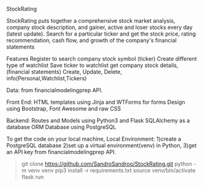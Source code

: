 

StockRating

StockRating puts together a comprehensive stock market analysis, company stock description, and gainer, active and loser stocks every day (latest update). Search for a particular ticker and get the stock price, rating recommendation, cash flow, and growth of the company's financial statements

Features
Register to search company stock symbol (ticker)
Create different type of watchlist
Save ticker to watchlist
get company stock details, (financial statements)
Create, Update, Delete, info(Personal,Watchlist,Tickers)

Data:
from financialmodelingprep API.

Front End:
HTML templates using Jinja and WTForms for forms Design using Bootstrap, Font Awesome and raw CSS

Backend:
Routes and Models using Python3 and Flask SQLAlchemy as a database ORM Database using PostgreSQL



To get the code on your local machine, 
Local Environment:
1)create a PostgreSQL database 
2)set up a virtual environment(venv) in Python, 
3)get an API key from financialmodelingprep API.

> git clone https://github.com/SandroSandroo/StockRating.git
> python -m venv venv
> pip3 install -r requirements.txt
> source venv/bin/activate
> flask run
